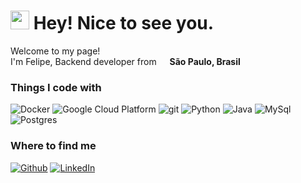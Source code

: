 <h1><img src="https://emojis.slackmojis.com/emojis/images/1531849430/4246/blob-sunglasses.gif?1531849430" width="30"/> Hey! Nice to see you.</h1>


<p>Welcome to my page! </br> I'm Felipe, Backend developer from <img src="   https://cdn-icons-png.flaticon.com/512/10599/10599032.png" width="13"/> <b>São Paulo, Brasil</b>
<h3>Things I code with</h3>
<p>
  <img alt="Docker" src="https://img.shields.io/badge/-Docker-46a2f1?style=flat-square&logo=docker&logoColor=white"/>
  <img alt="Google Cloud Platform" src="https://img.shields.io/badge/-Google_Cloud_Platform-1a73e8?style=flat-square&logo=google-cloud&logoColor=white"/>
  <img alt="git" src="https://img.shields.io/badge/-Git-F05032?style=flat-square&logo=git&logoColor=white"/>
  <img alt="Python" src="https://img.shields.io/badge/-Python-d7e05e?style=flat-square&logo=python&logoColor=white"/>
  <img alt="Java" src="https://img.shields.io/badge/-Java-f2781b?style=flat-square&logo=java&logoColor=white"/>
  <img alt="MySql" src="https://img.shields.io/badge/-MySql-5e70e0?style=flat-square&logo=mysql&logoColor=white"/>
  <img alt="Postgres" src="https://img.shields.io/badge/-PostgreSQL-2411f2?style=flat-square&logo=postgresql&logoColor=white"/>
</p>
<h3>Where to find me</h3>
<p><a href="https://github.com/felipexobraga" target="_blank"><img alt="Github" src="https://img.shields.io/badge/GitHub-%2312100E.svg?&style=for-the-badge&logo=Github&logoColor=white" /></a> <a href="https://www.linkedin.com/in/felipe-braga-b8bbab202/" target="_blank"><img alt="LinkedIn" src="https://img.shields.io/badge/linkedin-%230077B5.svg?&style=for-the-badge&logo=linkedin&logoColor=white" /></a>
</p>